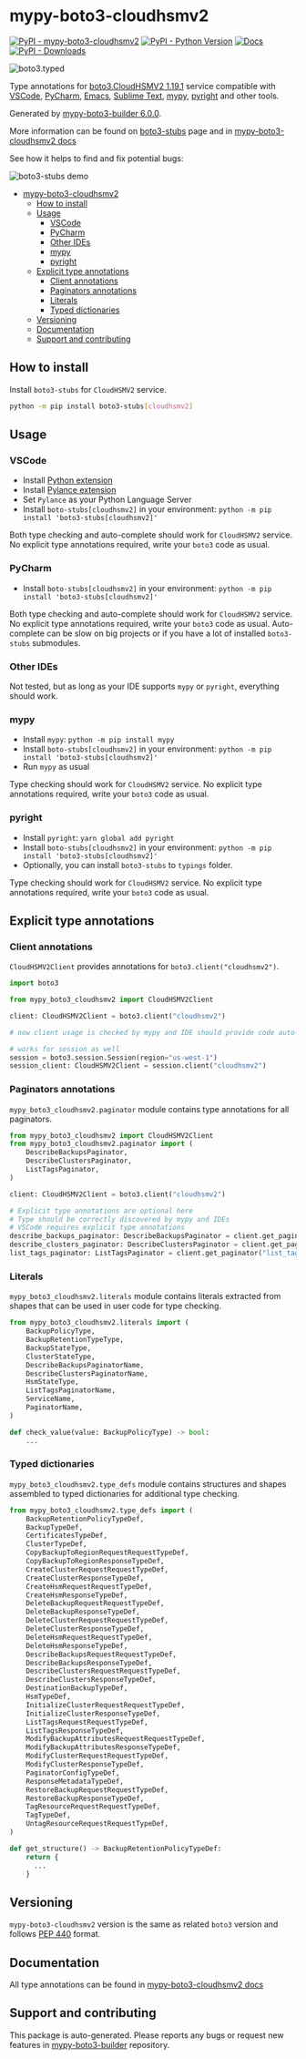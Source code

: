 <a id="mypy-boto3-cloudhsmv2"></a>

# mypy-boto3-cloudhsmv2

[![PyPI - mypy-boto3-cloudhsmv2](https://img.shields.io/pypi/v/mypy-boto3-cloudhsmv2.svg?color=blue)](https://pypi.org/project/mypy-boto3-cloudhsmv2)
[![PyPI - Python Version](https://img.shields.io/pypi/pyversions/mypy-boto3-cloudhsmv2.svg?color=blue)](https://pypi.org/project/mypy-boto3-cloudhsmv2)
[![Docs](https://img.shields.io/readthedocs/mypy-boto3-builder.svg?color=blue)](https://mypy-boto3-builder.readthedocs.io/)
[![PyPI - Downloads](https://img.shields.io/pypi/dw/mypy-boto3-cloudhsmv2?color=blue)](https://pypistats.org/packages/mypy-boto3-cloudhsmv2)

![boto3.typed](https://github.com/vemel/mypy_boto3_builder/raw/master/logo.png)

Type annotations for
[boto3.CloudHSMV2 1.19.1](https://boto3.amazonaws.com/v1/documentation/api/1.19.1/reference/services/cloudhsmv2.html#CloudHSMV2)
service compatible with [VSCode](https://code.visualstudio.com/),
[PyCharm](https://www.jetbrains.com/pycharm/),
[Emacs](https://www.gnu.org/software/emacs/),
[Sublime Text](https://www.sublimetext.com/),
[mypy](https://github.com/python/mypy),
[pyright](https://github.com/microsoft/pyright) and other tools.

Generated by
[mypy-boto3-builder 6.0.0](https://github.com/vemel/mypy_boto3_builder).

More information can be found on
[boto3-stubs](https://pypi.org/project/boto3-stubs/) page and in
[mypy-boto3-cloudhsmv2 docs](https://vemel.github.io/boto3_stubs_docs/mypy_boto3_cloudhsmv2/)

See how it helps to find and fix potential bugs:

![boto3-stubs demo](https://github.com/vemel/mypy_boto3_builder/raw/master/demo.gif)

- [mypy-boto3-cloudhsmv2](#mypy-boto3-cloudhsmv2)
  - [How to install](#how-to-install)
  - [Usage](#usage)
    - [VSCode](#vscode)
    - [PyCharm](#pycharm)
    - [Other IDEs](#other-ides)
    - [mypy](#mypy)
    - [pyright](#pyright)
  - [Explicit type annotations](#explicit-type-annotations)
    - [Client annotations](#client-annotations)
    - [Paginators annotations](#paginators-annotations)
    - [Literals](#literals)
    - [Typed dictionaries](#typed-dictionaries)
  - [Versioning](#versioning)
  - [Documentation](#documentation)
  - [Support and contributing](#support-and-contributing)

<a id="how-to-install"></a>

## How to install

Install `boto3-stubs` for `CloudHSMV2` service.

```bash
python -m pip install boto3-stubs[cloudhsmv2]
```

<a id="usage"></a>

## Usage

<a id="vscode"></a>

### VSCode

- Install
  [Python extension](https://marketplace.visualstudio.com/items?itemName=ms-python.python)
- Install
  [Pylance extension](https://marketplace.visualstudio.com/items?itemName=ms-python.vscode-pylance)
- Set `Pylance` as your Python Language Server
- Install `boto-stubs[cloudhsmv2]` in your environment:
  `python -m pip install 'boto3-stubs[cloudhsmv2]'`

Both type checking and auto-complete should work for `CloudHSMV2` service. No
explicit type annotations required, write your `boto3` code as usual.

<a id="pycharm"></a>

### PyCharm

- Install `boto-stubs[cloudhsmv2]` in your environment:
  `python -m pip install 'boto3-stubs[cloudhsmv2]'`

Both type checking and auto-complete should work for `CloudHSMV2` service. No
explicit type annotations required, write your `boto3` code as usual.
Auto-complete can be slow on big projects or if you have a lot of installed
`boto3-stubs` submodules.

<a id="other-ides"></a>

### Other IDEs

Not tested, but as long as your IDE supports `mypy` or `pyright`, everything
should work.

<a id="mypy"></a>

### mypy

- Install `mypy`: `python -m pip install mypy`
- Install `boto-stubs[cloudhsmv2]` in your environment:
  `python -m pip install 'boto3-stubs[cloudhsmv2]'`
- Run `mypy` as usual

Type checking should work for `CloudHSMV2` service. No explicit type
annotations required, write your `boto3` code as usual.

<a id="pyright"></a>

### pyright

- Install `pyright`: `yarn global add pyright`
- Install `boto-stubs[cloudhsmv2]` in your environment:
  `python -m pip install 'boto3-stubs[cloudhsmv2]'`
- Optionally, you can install `boto3-stubs` to `typings` folder.

Type checking should work for `CloudHSMV2` service. No explicit type
annotations required, write your `boto3` code as usual.

<a id="explicit-type-annotations"></a>

## Explicit type annotations

<a id="client-annotations"></a>

### Client annotations

`CloudHSMV2Client` provides annotations for `boto3.client("cloudhsmv2")`.

```python
import boto3

from mypy_boto3_cloudhsmv2 import CloudHSMV2Client

client: CloudHSMV2Client = boto3.client("cloudhsmv2")

# now client usage is checked by mypy and IDE should provide code auto-complete

# works for session as well
session = boto3.session.Session(region="us-west-1")
session_client: CloudHSMV2Client = session.client("cloudhsmv2")
```

<a id="paginators-annotations"></a>

### Paginators annotations

`mypy_boto3_cloudhsmv2.paginator` module contains type annotations for all
paginators.

```python
from mypy_boto3_cloudhsmv2 import CloudHSMV2Client
from mypy_boto3_cloudhsmv2.paginator import (
    DescribeBackupsPaginator,
    DescribeClustersPaginator,
    ListTagsPaginator,
)

client: CloudHSMV2Client = boto3.client("cloudhsmv2")

# Explicit type annotations are optional here
# Type should be correctly discovered by mypy and IDEs
# VSCode requires explicit type annotations
describe_backups_paginator: DescribeBackupsPaginator = client.get_paginator("describe_backups")
describe_clusters_paginator: DescribeClustersPaginator = client.get_paginator("describe_clusters")
list_tags_paginator: ListTagsPaginator = client.get_paginator("list_tags")
```

<a id="literals"></a>

### Literals

`mypy_boto3_cloudhsmv2.literals` module contains literals extracted from shapes
that can be used in user code for type checking.

```python
from mypy_boto3_cloudhsmv2.literals import (
    BackupPolicyType,
    BackupRetentionTypeType,
    BackupStateType,
    ClusterStateType,
    DescribeBackupsPaginatorName,
    DescribeClustersPaginatorName,
    HsmStateType,
    ListTagsPaginatorName,
    ServiceName,
    PaginatorName,
)

def check_value(value: BackupPolicyType) -> bool:
    ...
```

<a id="typed-dictionaries"></a>

### Typed dictionaries

`mypy_boto3_cloudhsmv2.type_defs` module contains structures and shapes
assembled to typed dictionaries for additional type checking.

```python
from mypy_boto3_cloudhsmv2.type_defs import (
    BackupRetentionPolicyTypeDef,
    BackupTypeDef,
    CertificatesTypeDef,
    ClusterTypeDef,
    CopyBackupToRegionRequestRequestTypeDef,
    CopyBackupToRegionResponseTypeDef,
    CreateClusterRequestRequestTypeDef,
    CreateClusterResponseTypeDef,
    CreateHsmRequestRequestTypeDef,
    CreateHsmResponseTypeDef,
    DeleteBackupRequestRequestTypeDef,
    DeleteBackupResponseTypeDef,
    DeleteClusterRequestRequestTypeDef,
    DeleteClusterResponseTypeDef,
    DeleteHsmRequestRequestTypeDef,
    DeleteHsmResponseTypeDef,
    DescribeBackupsRequestRequestTypeDef,
    DescribeBackupsResponseTypeDef,
    DescribeClustersRequestRequestTypeDef,
    DescribeClustersResponseTypeDef,
    DestinationBackupTypeDef,
    HsmTypeDef,
    InitializeClusterRequestRequestTypeDef,
    InitializeClusterResponseTypeDef,
    ListTagsRequestRequestTypeDef,
    ListTagsResponseTypeDef,
    ModifyBackupAttributesRequestRequestTypeDef,
    ModifyBackupAttributesResponseTypeDef,
    ModifyClusterRequestRequestTypeDef,
    ModifyClusterResponseTypeDef,
    PaginatorConfigTypeDef,
    ResponseMetadataTypeDef,
    RestoreBackupRequestRequestTypeDef,
    RestoreBackupResponseTypeDef,
    TagResourceRequestRequestTypeDef,
    TagTypeDef,
    UntagResourceRequestRequestTypeDef,
)

def get_structure() -> BackupRetentionPolicyTypeDef:
    return {
      ...
    }
```

<a id="versioning"></a>

## Versioning

`mypy-boto3-cloudhsmv2` version is the same as related `boto3` version and
follows [PEP 440](https://www.python.org/dev/peps/pep-0440/) format.

<a id="documentation"></a>

## Documentation

All type annotations can be found in
[mypy-boto3-cloudhsmv2 docs](https://vemel.github.io/boto3_stubs_docs/mypy_boto3_cloudhsmv2/)

<a id="support-and-contributing"></a>

## Support and contributing

This package is auto-generated. Please reports any bugs or request new features
in [mypy-boto3-builder](https://github.com/vemel/mypy_boto3_builder/issues/)
repository.
